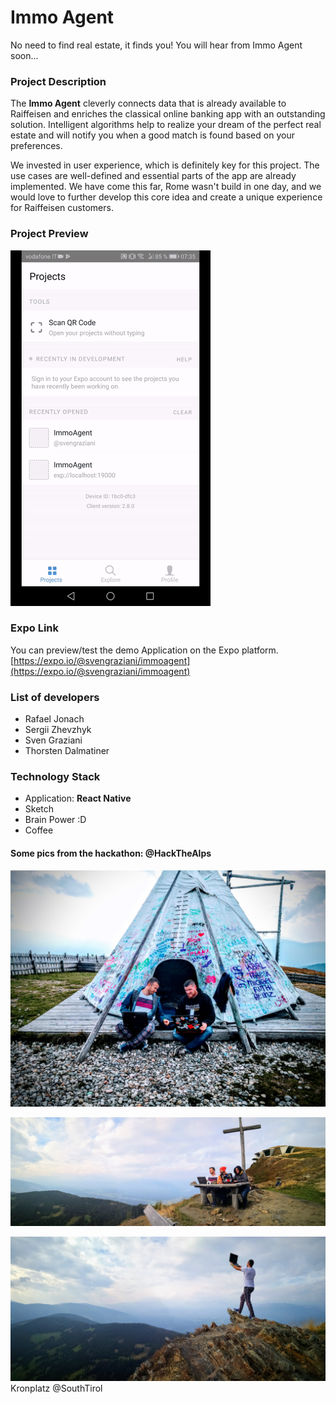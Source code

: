 # Immo Agent
No need to find real estate, it finds you! You will hear from Immo Agent soon...

### Project Description

The __Immo Agent__ cleverly connects data that is already available to Raiffeisen and enriches the classical online banking app with an outstanding solution. Intelligent algorithms help to realize your dream of the perfect real estate and will notify you when a good match is found based on your preferences.

We invested in user experience, which is definitely key for this project. The use cases are well-defined and essential parts of the app are already implemented. We have come this far, Rome wasn't build in one day, and we would love to further develop this core idea and create a unique experience for Raiffeisen customers.

### Project Preview

![alt text](images/app-animation.gif "Immo Agent Android App")

### Expo Link
You can preview/test the demo Application on the Expo platform. [https://expo.io/@svengraziani/immoagent](https://expo.io/@svengraziani/immoagent)


### List of developers
* Rafael Jonach
* Sergii Zhevzhyk
* Sven Graziani
* Thorsten Dalmatiner


### Technology Stack
* Application: __React Native__
* Sketch
* Brain Power :D
* Coffee

#### Some pics from the hackathon: @HackTheAlps

![alt text](images/react-native.jpg "React Native: Sergii Zhevzhyk, Sven Graziani")

![alt text](images/team.jpg "Sergii Zhevzhyk, Throsten Dalmatiner, Rafael Jonach")

![alt text](images/alps.jpg "Sergii Zhevzhyk")
Kronplatz @SouthTirol